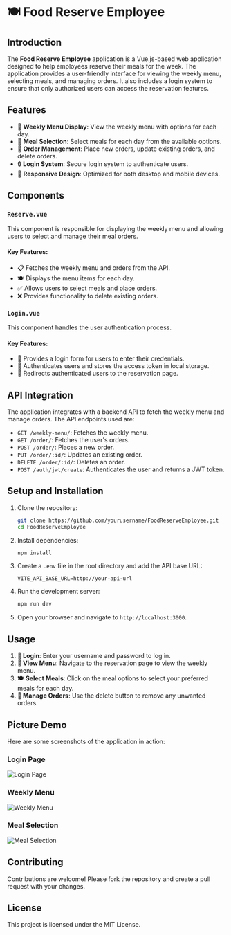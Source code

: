 # 🍽️ Food Reserve Employee

## Introduction

The **Food Reserve Employee** application is a Vue.js-based web application designed to help employees reserve their meals for the week. The application provides a user-friendly interface for viewing the weekly menu, selecting meals, and managing orders. It also includes a login system to ensure that only authorized users can access the reservation features.

## Features

- 📅 **Weekly Menu Display**: View the weekly menu with options for each day.
- 🍲 **Meal Selection**: Select meals for each day from the available options.
- 📝 **Order Management**: Place new orders, update existing orders, and delete orders.
- 🔒 **Login System**: Secure login system to authenticate users.
- 📱 **Responsive Design**: Optimized for both desktop and mobile devices.

## Components

### `Reserve.vue`

This component is responsible for displaying the weekly menu and allowing users to select and manage their meal orders.

#### Key Features:
- 📋 Fetches the weekly menu and orders from the API.
- 🍽️ Displays the menu items for each day.
- ✅ Allows users to select meals and place orders.
- ❌ Provides functionality to delete existing orders.

### `Login.vue`

This component handles the user authentication process.

#### Key Features:
- 🔑 Provides a login form for users to enter their credentials.
- 🔐 Authenticates users and stores the access token in local storage.
- 🚀 Redirects authenticated users to the reservation page.

## API Integration

The application integrates with a backend API to fetch the weekly menu and manage orders. The API endpoints used are:
- `GET /weekly-menu/`: Fetches the weekly menu.
- `GET /order/`: Fetches the user's orders.
- `POST /order/`: Places a new order.
- `PUT /order/:id/`: Updates an existing order.
- `DELETE /order/:id/`: Deletes an order.
- `POST /auth/jwt/create`: Authenticates the user and returns a JWT token.

## Setup and Installation

1. Clone the repository:
   ```bash
   git clone https://github.com/yourusername/FoodReserveEmployee.git
   cd FoodReserveEmployee
   ```

2. Install dependencies:
   ```bash
   npm install
   ```

3. Create a `.env` file in the root directory and add the API base URL:
   ```env
   VITE_API_BASE_URL=http://your-api-url
   ```

4. Run the development server:
   ```bash
   npm run dev
   ```

5. Open your browser and navigate to `http://localhost:3000`.

## Usage

1. **🔑 Login**: Enter your username and password to log in.
2. **📅 View Menu**: Navigate to the reservation page to view the weekly menu.
3. **🍽️ Select Meals**: Click on the meal options to select your preferred meals for each day.
4. **📝 Manage Orders**: Use the delete button to remove any unwanted orders.

## Picture Demo

Here are some screenshots of the application in action:

### Login Page
![Login Page](https://github.com/yourusername/FoodReserveEmployee/issues/1#issue-1)

### Weekly Menu
![Weekly Menu](https://github.com/yourusername/FoodReserveEmployee/issues/2#issue-2)

### Meal Selection
![Meal Selection](https://github.com/yourusername/FoodReserveEmployee/issues/3#issue-3)

## Contributing

Contributions are welcome! Please fork the repository and create a pull request with your changes.

## License

This project is licensed under the MIT License.
